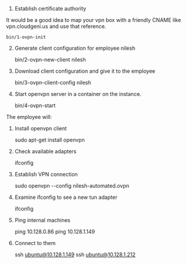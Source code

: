1. Establish certificate authority

It would be a good idea to map your vpn box with a friendly CNAME like vpn.cloudgeni.us and use that reference.

    bin/1-ovpn-init

2. Generate client configuration for employee nilesh

    bin/2-ovpn-new-client nilesh

3. Download client configuration and give it to the employee

    bin/3-ovpn-client-config nilesh

4. Start openvpn server in a container on the instance.

    bin/4-ovpn-start


The employee will:

1. Install openvpn client

    sudo apt-get install openvpn

2. Check available adapters

    ifconfig

3. Establish VPN connection

    sudo openvpn --config nilesh-automated.ovpn

4. Examine ifconfig to see a new tun adapter

    ifconfig

5. Ping internal machines

    ping 10.128.0.86
    ping 10.128.1.149

6. Connect to them

    ssh ubuntu@10.128.1.149
    ssh ubuntu@10.128.1.212
